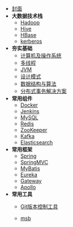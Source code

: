 - [封面](/README.md)
- **大数据技术栈**
  - [Hadoop](大数据技术栈/Hadoop/)
  - [Hive](大数据技术栈/Hive/)
  - [HBase](大数据技术栈/HBase/)
  - [kerberos](大数据技术栈/kerberos/)
- **夯实基础**
    - [计算机及操作系统](夯实基础/计算机及操作系统/)
    - [多线程](夯实基础/多线程/)
    - [JVM](夯实基础/JVM/)
    - [设计模式](夯实基础/设计模式/)
    - [数据结构与算法](夯实基础/数据结构与算法/)
    - [分布式事务解决方案](夯实基础/分布式事务解决方案/)
- **常用组件**
    - [Docker](常用组件/Docker/)
    - [Jenkins](常用组件/Jenkins/)
    - [MySQL](常用组件/MySQL/)
    - [Redis](常用组件/Redis/)
    - [ZooKeeper](常用组件/ZooKeeper/)
    - [Kafka](常用组件/Kafka/)
    - [Elasticsearch](常用组件/Elasticsearch/)
- **常用框架**
    - [Spring](常用框架/Spring/README.md)
    - [SpringMVC](常用框架/SpringMVC/)
    - [MyBatis](常用框架/MyBatis/)
    - [Eureka](常用框架/Eureka/)
    - [Gateway](常用框架/Gateway/)
    - [Apollo](常用框架/Apollo/)  
- **常用工具**
    - [Git版本控制工具](常用工具/Git/README.md)

    - [msb](msb/README.md)


